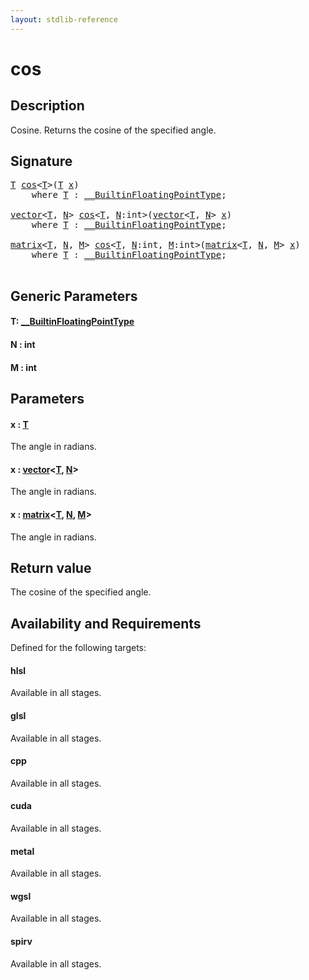 ```yaml
---
layout: stdlib-reference
---
```


# cos

## Description

Cosine. Returns the cosine of the specified angle.



## Signature 

<pre>
<a href="cos.md#typeparam-T" class="code_type">T</a> <a href="cos.md">cos</a>&lt;<a href="cos.md#typeparam-T" class="code_type">T</a>&gt;(<a href="cos.md#typeparam-T" class="code_type">T</a> <a href="cos.md#decl-x" class="code_param">x</a>)
    <span class='code_keyword'>where</span> <a href="cos.md#typeparam-T" class="code_type">T</a> : <a href="../interfaces/0_builtinfloatingpointtype-029hm/index.md" class="code_type">__BuiltinFloatingPointType</a>;

<a href="../types/vector/index.md" class="code_type">vector</a>&lt;<a href="cos.md#typeparam-T" class="code_type">T</a>, <a href="cos.md#decl-N" class="code_var">N</a>&gt; <a href="cos.md">cos</a>&lt;<a href="cos.md#typeparam-T" class="code_type">T</a>, <a href="cos.md#decl-N" class="code_var">N</a>:<span class="code_keyword">int</span>&gt;(<a href="../types/vector/index.md" class="code_type">vector</a>&lt;<a href="cos.md#typeparam-T" class="code_type">T</a>, <a href="cos.md#decl-N" class="code_var">N</a>&gt; <a href="cos.md#decl-x" class="code_param">x</a>)
    <span class='code_keyword'>where</span> <a href="cos.md#typeparam-T" class="code_type">T</a> : <a href="../interfaces/0_builtinfloatingpointtype-029hm/index.md" class="code_type">__BuiltinFloatingPointType</a>;

<a href="../types/matrix/index.md" class="code_type">matrix</a>&lt;<a href="cos.md#typeparam-T" class="code_type">T</a>, <a href="cos.md#decl-N" class="code_var">N</a>, <a href="cos.md#decl-M" class="code_var">M</a>&gt; <a href="cos.md">cos</a>&lt;<a href="cos.md#typeparam-T" class="code_type">T</a>, <a href="cos.md#decl-N" class="code_var">N</a>:<span class="code_keyword">int</span>, <a href="cos.md#decl-M" class="code_var">M</a>:<span class="code_keyword">int</span>&gt;(<a href="../types/matrix/index.md" class="code_type">matrix</a>&lt;<a href="cos.md#typeparam-T" class="code_type">T</a>, <a href="cos.md#decl-N" class="code_var">N</a>, <a href="cos.md#decl-M" class="code_var">M</a>&gt; <a href="cos.md#decl-x" class="code_param">x</a>)
    <span class='code_keyword'>where</span> <a href="cos.md#typeparam-T" class="code_type">T</a> : <a href="../interfaces/0_builtinfloatingpointtype-029hm/index.md" class="code_type">__BuiltinFloatingPointType</a>;

</pre>

## Generic Parameters

####  <a id="typeparam-T"></a>T: [\_\_BuiltinFloatingPointType](../interfaces/0_builtinfloatingpointtype-029hm/index.md)
####  <a id="decl-N"></a>N  : int
####  <a id="decl-M"></a>M  : int

## Parameters

####  <a id="decl-x"></a>x  : [T](cos.md#typeparam-T)
The angle in radians.

####  <a id="decl-x"></a>x  : [vector](../types/vector/index.md)\<[T](../types/vector/index.md#typeparam-T), [N](../types/vector/index.md#decl-N)\>
The angle in radians.

####  <a id="decl-x"></a>x  : [matrix](../types/matrix/index.md)\<[T](../types/matrix/t-0.md), [N](../types/matrix/index.md#decl-N), [M](../types/matrix/index.md#decl-M)\>
The angle in radians.


## Return value
The cosine of the specified angle.


## Availability and Requirements

Defined for the following targets:

#### hlsl
Available in all stages.

#### glsl
Available in all stages.

#### cpp
Available in all stages.

#### cuda
Available in all stages.

#### metal
Available in all stages.

#### wgsl
Available in all stages.

#### spirv
Available in all stages.




<script>
// Fix .md links to .html when on ReadTheDocs
if (window.location.hostname.includes('readthedocs') || 
    window.location.hostname.includes('rtfd.io')) {
  document.addEventListener('DOMContentLoaded', function() {
    const links = document.querySelectorAll('a');
    links.forEach(link => {
      const href = link.getAttribute('href');
      if (href && href.includes('.md')) {
        // This regex will handle .md links with or without fragment identifiers or query parameters
        link.href = link.href.replace(/(.+)\.md(#[^?]*)?(\?.*)?$/, '$1.html$2$3');
      }
    });
  });
}
</script>
